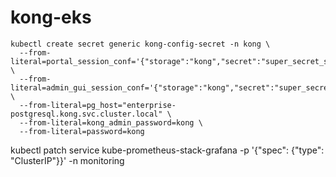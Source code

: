 # kong-eks

    kubectl create secret generic kong-config-secret -n kong \
      --from-literal=portal_session_conf='{"storage":"kong","secret":"super_secret_salt_string","cookie_name":"portal_session","cookie_same_site":"Lax","cookie_secure":false}' \
      --from-literal=admin_gui_session_conf='{"storage":"kong","secret":"super_secret_salt_string","cookie_name":"admin_session","cookie_same_site":"Lax","cookie_secure":false}' \
      --from-literal=pg_host="enterprise-postgresql.kong.svc.cluster.local" \
      --from-literal=kong_admin_password=kong \
      --from-literal=password=kong

kubectl patch service kube-prometheus-stack-grafana -p '{"spec": {"type": "ClusterIP"}}' -n monitoring
